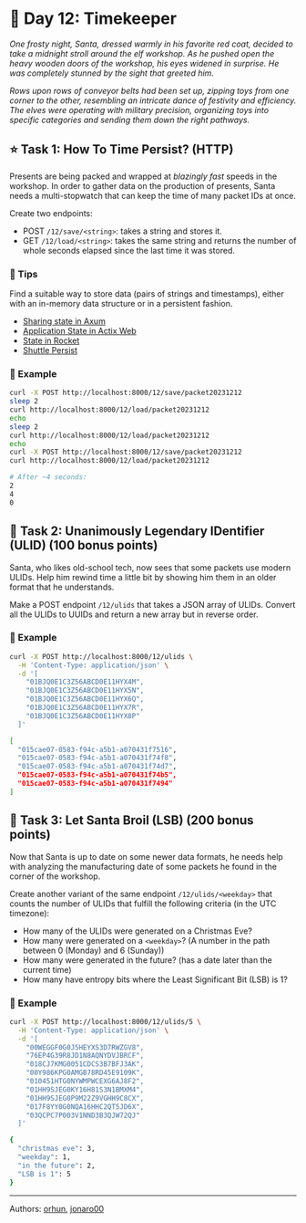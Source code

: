 # 🎄 Day 12: Timekeeper

*One frosty night, Santa, dressed warmly in his favorite red coat, decided to take a midnight stroll around the elf workshop. As he pushed open the heavy wooden doors of the workshop, his eyes widened in surprise. He was completely stunned by the sight that greeted him.*

*Rows upon rows of conveyor belts had been set up, zipping toys from one corner to the other, resembling an intricate dance of festivity and efficiency. The elves were operating with military precision, organizing toys into specific categories and sending them down the right pathways.*

## ⭐ Task 1: How To Time Persist? (HTTP)

Presents are being packed and wrapped at *blazingly fast* speeds in the workshop.
In order to gather data on the production of presents, Santa needs a multi-stopwatch that can keep the time of many packet IDs at once.

Create two endpoints:

- POST `/12/save/<string>`: takes a string and stores it.
- GET `/12/load/<string>`: takes the same string and returns the number of whole seconds elapsed since the last time it was stored.

### 🔔 Tips

Find a suitable way to store data (pairs of strings and timestamps), either with an in-memory data structure or in a persistent fashion.

- [Sharing state in Axum](https://docs.rs/axum/latest/axum/#sharing-state-with-handlers)
- [Application State in Actix Web](https://actix.rs/docs/application#state)
- [State in Rocket](https://rocket.rs/v0.5/guide/state/)
- [Shuttle Persist](https://docs.shuttle.rs/resources/shuttle-persist)

### 💠 Example

```bash
curl -X POST http://localhost:8000/12/save/packet20231212
sleep 2
curl http://localhost:8000/12/load/packet20231212
echo
sleep 2
curl http://localhost:8000/12/load/packet20231212
echo
curl -X POST http://localhost:8000/12/save/packet20231212
curl http://localhost:8000/12/load/packet20231212

# After ~4 seconds:
2
4
0
```

## 🎁 Task 2: Unanimously Legendary IDentifier (ULID) (100 bonus points)

Santa, who likes old-school tech, now sees that some packets use modern ULIDs.
Help him rewind time a little bit by showing him them in an older format that he understands.

Make a POST endpoint `/12/ulids` that takes a JSON array of ULIDs.
Convert all the ULIDs to UUIDs and return a new array but in reverse order.

### 💠 Example

```bash
curl -X POST http://localhost:8000/12/ulids \
  -H 'Content-Type: application/json' \
  -d '[
    "01BJQ0E1C3Z56ABCD0E11HYX4M",
    "01BJQ0E1C3Z56ABCD0E11HYX5N",
    "01BJQ0E1C3Z56ABCD0E11HYX6Q",
    "01BJQ0E1C3Z56ABCD0E11HYX7R",
    "01BJQ0E1C3Z56ABCD0E11HYX8P"
  ]'

[
  "015cae07-0583-f94c-a5b1-a070431f7516",
  "015cae07-0583-f94c-a5b1-a070431f74f8",
  "015cae07-0583-f94c-a5b1-a070431f74d7",
  "015cae07-0583-f94c-a5b1-a070431f74b5",
  "015cae07-0583-f94c-a5b1-a070431f7494"
]
```

## 🎁 Task 3: Let Santa Broil (LSB) (200 bonus points)

Now that Santa is up to date on some newer data formats, he needs help with analyzing the manufacturing date of some packets he found in the corner of the workshop.

Create another variant of the same endpoint `/12/ulids/<weekday>` that counts the number of ULIDs that fulfill the following criteria (in the UTC timezone):

- How many of the ULIDs were generated on a Christmas Eve?
- How many were generated on a `<weekday>`? (A number in the path between 0 (Monday) and 6 (Sunday))
- How many were generated in the future? (has a date later than the current time)
- How many have entropy bits where the Least Significant Bit (LSB) is 1?

### 💠 Example

```bash
curl -X POST http://localhost:8000/12/ulids/5 \
  -H 'Content-Type: application/json' \
  -d '[
    "00WEGGF0G0J5HEYXS3D7RWZGV8",
    "76EP4G39R8JD1N8AQNYDVJBRCF",
    "018CJ7KMG0051CDCS3B7BFJ3AK",
    "00Y986KPG0AMGB78RD45E9109K",
    "010451HTG0NYWMPWCEXG6AJ8F2",
    "01HH9SJEG0KY16H81S3N1BMXM4",
    "01HH9SJEG0P9M22Z9VGHH9C8CX",
    "017F8YY0G0NQA16HHC2QT5JD6X",
    "03QCPC7P003V1NND3B3QJW72QJ"
  ]'

{
  "christmas eve": 3,
  "weekday": 1,
  "in the future": 2,
  "LSB is 1": 5
}
```

---

Authors: [orhun](https://github.com/orhun), [jonaro00](https://github.com/jonaro00)
